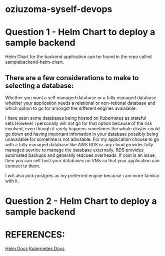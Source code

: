 # oziuzoma-syself-devops

# Question 1 - Helm Chart to deploy a sample backend

Helm Chart for the backend application can be found in the repo called samplebackend-helm-chart.

## There are a few considerations to make to selecting a database:

Whether you want a self managed database or a fully managed database
whether your application needs a relational or non-retional database and which option to go for amongst the different engines avaialable.

 I have seen some databases being hosted on Kubernetes as stateful sets.However i personally will not go for that option because of the risk involved, even though it rarely happens sometimes the whole cluster could go down and having important infomation in your database possibly being unavailable for sometime is not advisable. For my application  choose to go with a fully managed database like AWS RDS or any cloud provider fully managed sevrice to manage the database externally. RDS provides automated backups and generally redcues overheads. If cost is an issue, then you can self host your databases on VMs so that your application can connect to them.

 I will also pick postgres as my preferred engine because i am more familiar with it.

 # Question 2 - Helm Chart to deploy a sample backend




 # REFERENCES:

 [Helm Docs](https://helm.sh/docs/topics/charts/)
 [Kubernetes Docs](https://kubernetes.io/docs/home/)